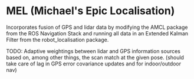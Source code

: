 MEL (Michael's Epic Localisation)
====================

Incorporates fusion of GPS and lidar data by modifying the AMCL package from the ROS Navigation Stack and running all data in an Extended Kalman Filter from the robot_localisation package.



TODO: Adaptive weightings between lidar and GPS information sources based on, among other things, the scan match at the given pose. (should take care of lag in GPS error covariance updates and for indoor/outdoor nav)
